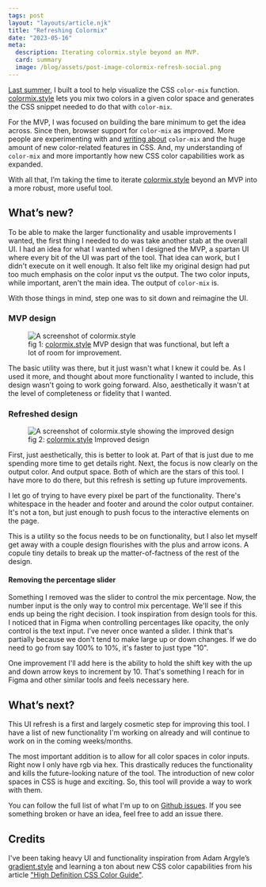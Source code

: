 ```yaml
---
tags: post
layout: "layouts/article.njk"
title: "Refreshing Colormix"
date: "2023-05-16"
meta:
  description: Iterating colormix.style beyond an MVP.
  card: summary
  image: /blog/assets/post-image-colormix-refresh-social.png
---
```


[Last summer](https://tylergaw.com/blog/colormix-mvp/), I built a tool to help visualize the CSS `color-mix` function. [colormix.style](https://www.colormix.style) lets you mix two colors in a given color space and generates the CSS snippet needed to do that with `color-mix`.

For the MVP, I was focused on building the bare minimum to get the idea across. Since then, browser support for `color-mix` as improved. More people are experimenting with and [writing about](https://developer.chrome.com/articles/high-definition-css-color-guide/) `color-mix` and the huge amount of new color-related features in CSS. And, my understanding of `color-mix` and more importantly how new CSS color capabilities work as expanded.

With all that, I’m taking the time to iterate [colormix.style](https://www.colormix.style) beyond an MVP into a more robust, more useful tool.

## What’s new?

To be able to make the larger functionality and usable improvements I wanted, the first thing I needed to do was take another stab at the overall UI. I had an idea for what I wanted when I designed the MVP, a spartan UI where every bit of the UI was part of the tool. That idea can work, but I didn't execute on it well enough. It also felt like my original design had put too much emphasis on the color input vs the output. The two color inputs, while important, aren't the main idea. The output of `color-mix` is.

With those things in mind, step one was to sit down and reimagine the UI.

### MVP design

<figure>
  <picture>
    <img src="https://tylergaw.com/blog/assets/post-image-colormix-mvp-screenshot.jpg" alt="A screenshot of colormix.style" />
  </picture>
  <figcaption>fig 1: <a href="https://www.colormix.style">colormix.style</a> MVP design that was functional, but left a lot of room for improvement.</figcaption>
</figure>

The basic utility was there, but it just wasn't what I knew it could be. As I used it more, and thought about more functionality I wanted to include, this design wasn't going to work going forward. Also, aesthetically it wasn't at the level of completeness or fidelity that I wanted.

### Refreshed design

<figure>
  <picture>
    <img src="/blog/assets/post-image-colormix-refresh-after.jpg" alt="A screenshot of colormix.style showing the improved design" />
  </picture>
  <figcaption>fig 2: <a href="https://www.colormix.style">colormix.style</a> Improved design</figcaption>
</figure>

First, just aesthetically, this is better to look at. Part of that is just due to me spending more time to get details right. Next, the focus is now clearly on the output color. And output space. Both of which are the stars of this tool. I have more to do there, but this refresh is setting up future improvements.

I let go of trying to have every pixel be part of the functionality. There's whitespace in the header and footer and around the color output container. It's not a ton, but just enough to push focus to the interactive elements on the page.

This is a utility so the focus needs to be on functionality, but I also let myself get away with a couple design flourishes with the plus and arrow icons. A copule tiny details to break up the matter-of-factness of the rest of the design.

#### Removing the percentage slider

Something I removed was the slider to control the mix percentage. Now, the number input is the only way to control mix percentage. We'll see if this ends up being the right decision. I took inspiration from design tools for this. I noticed that in Figma when controlling percentages like opacity, the only control is the text input. I've never once wanted a slider. I think that's partially because we don't tend to make large up or down changes. If we do need to go from say 100% to 10%, it's faster to just type "10".

One improvement I'll add here is the ability to hold the shift key with the up and down arrow keys to increment by 10. That's something I reach for in Figma and other similar tools and feels necessary here.

## What’s next?

This UI refresh is a first and largely cosmetic step for improving this tool. I have a list of new functionality I'm working on already and will continue to work on in the coming weeks/months.

The most important addition is to allow for all color spaces in color inputs. Right now I only have rgb via hex. This drastically reduces the functionality and kills the future-looking nature of the tool. The introduction of new color spaces in CSS is huge and exciting. So, this tool will provide a way to work with them.

You can follow the full list of what I'm up to on [Github issues](https://github.com/tylergaw/colormix.site/issues). If you see something broken or have an idea, feel free to add an issue there.

## Credits

I've been taking heavy UI and functionality inspiration from Adam Argyle’s [gradient.style](https://gradient.style) and learning a ton about new CSS color capabilities from his article ["High Definition CSS Color Guide"](https://developer.chrome.com/articles/high-definition-css-color-guide/).
